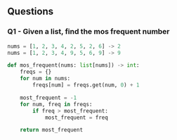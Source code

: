## Questions

### Q1 - Given a list, find the mos frequent number

```py
nums = [1, 2, 3, 4, 2, 5, 2, 6] -> 2
nums = [1, 2, 3, 4, 9, 5, 6, 9] -> 9

def mos_frequent(nums: list[nums]) -> int:
    freqs = {}
    for num in nums:
        freqs[num] = freqs.get(num, 0) + 1

    most_frequent = -1
    for num, freq in freqs:
        if freq > most_frequent:
            most_frequent = freq

    return most_frequent
```
